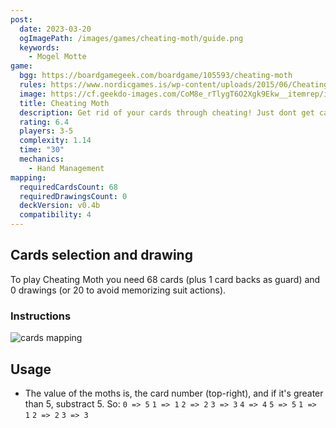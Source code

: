 ```yaml
---
post:
  date: 2023-03-20
  ogImagePath: /images/games/cheating-moth/guide.png
  keywords:
    - Mogel Motte
game:
  bgg: https://boardgamegeek.com/boardgame/105593/cheating-moth
  rules: https://www.nordicgames.is/wp-content/uploads/2015/06/Cheating_Moth_Rules_EN.pdf
  image: https://cf.geekdo-images.com/CoM8e_rTlygT6O2Xgk9Ekw__itemrep/img/8i9tE7RSy-G33Sk7cr3EgBn7Q7E=/fit-in/246x300/filters:strip_icc()/pic5886130.jpg
  title: Cheating Moth
  description: Get rid of your cards through cheating! Just dont get caught...
  rating: 6.4
  players: 3-5
  complexity: 1.14
  time: "30"
  mechanics:
    - Hand Management
mapping:
  requiredCardsCount: 68
  requiredDrawingsCount: 0
  deckVersion: v0.4b
  compatibility: 4
---
```


## Cards selection and drawing

To play Cheating Moth you need 68 cards (plus 1 card backs as guard) and 0 drawings (or 20 to avoid memorizing suit actions).

### Instructions

![cards mapping](/images/games/cheating-moth/guide.png)

## Usage

- The value of the moths is, the card number (top-right), and if it's greater than 5, substract 5. So: `0 => 5` `1 => 1` `2 => 2` `3 => 3` `4 => 4` `5 => 5` `1 => 1` `2 => 2` `3 => 3`
